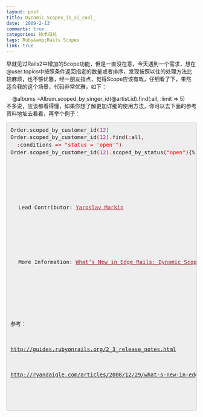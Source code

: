 ```yaml
---
layout: post
title: Dynamic_Scopes_is_si_cool_
date: '2009-2-13'
comments: true
categories: 技术归总
tags: Ruby&amp;Rails Scopes
link: true
---
```

<p>早就见过Rails2中增加的Scope功能，但是一直没在意，今天遇到一个需求，想在@user.topics中按照条件返回指定的数量或者排序，发现按照以往的处理方法比较麻烦，也不够优雅，经一朋友指点，觉得Scope应该有戏，仔细看了下，果然适合我的这个场景，代码非常优雅，如下：</p>
<p>&nbsp;&nbsp;&nbsp; @albums =Album.scoped_by_singer_id(@artist.id).find(:all, :limit =&gt; 5)<br />
不多说，应该都看得懂，如果你想了解更加详细的使用方法，你可以去下面的参考资料地址去看看，再举个例子：</p>
<p><span style="border-collapse: separate; color: rgb(51, 51, 51); font-family: verdana; font-size: 13px; font-style: normal; font-variant: normal; font-weight: normal; letter-spacing: normal; line-height: 21px; orphans: 2; text-align: left; text-indent: 0px; text-transform: none; white-space: normal; widows: 2; word-spacing: 0px;" class="Apple-style-span">
<pre style="border: 1px solid rgb(204, 204, 204); margin: 0px 0px 10px; padding: 10px; overflow: auto; background-color: rgb(238, 238, 238); line-height: 1.4em;"><tt style="border-width: 0px; margin: 0px; padding: 0px; background-image: none;">Order<span style="margin: 0px; padding: 0px; color: rgb(153, 0, 0);">.</span>scoped_by_customer_id<span style="margin: 0px; padding: 0px; color: rgb(153, 0, 0);">(</span><span style="margin: 0px; padding: 0px; color: rgb(153, 51, 153);">12</span><span style="margin: 0px; padding: 0px; color: rgb(153, 0, 0);">)</span><br />Order<span style="margin: 0px; padding: 0px; color: rgb(153, 0, 0);">.</span>scoped_by_customer_id<span style="margin: 0px; padding: 0px; color: rgb(153, 0, 0);">(</span><span style="margin: 0px; padding: 0px; color: rgb(153, 51, 153);">12</span><span style="margin: 0px; padding: 0px; color: rgb(153, 0, 0);">).</span>find<span style="margin: 0px; padding: 0px; color: rgb(153, 0, 0);">(:</span>all<span style="margin: 0px; padding: 0px; color: rgb(153, 0, 0);">,</span><br />  <span style="margin: 0px; padding: 0px; color: rgb(153, 0, 0);">:</span>conditions <span style="margin: 0px; padding: 0px; color: rgb(153, 0, 0);">=&gt;</span> <span style="margin: 0px; padding: 0px; color: rgb(255, 0, 0);">&quot;status = 'open'&quot;</span><span style="margin: 0px; padding: 0px; color: rgb(153, 0, 0);">)</span><br />Order<span style="margin: 0px; padding: 0px; color: rgb(153, 0, 0);">.</span>scoped_by_customer_id<span style="margin: 0px; padding: 0px; color: rgb(153, 0, 0);">(</span><span style="margin: 0px; padding: 0px; color: rgb(153, 51, 153);">12</span><span style="margin: 0px; padding: 0px; color: rgb(153, 0, 0);">).</span>scoped_by_status<span style="margin: 0px; padding: 0px; color: rgb(153, 0, 0);">(</span><span style="margin: 0px; padding: 0px; color: rgb(255, 0, 0);">&quot;open&quot;</span><span style="margin: 0px; padding: 0px; color: rgb(153, 0, 0);">)</span></tt>{% endcodeblock %}
</span></p>
<p><span style="border-collapse: separate; color: rgb(51, 51, 51); font-family: verdana; font-size: 13px; font-style: normal; font-variant: normal; font-weight: normal; letter-spacing: normal; line-height: 21px; orphans: 2; text-align: left; text-indent: 0px; text-transform: none; white-space: normal; widows: 2; word-spacing: 0px;" class="Apple-style-span">
<ul style="margin: 1em 0px 10px; padding: 0px; list-style-type: none;">
    <li style="margin: 0px 0px 0px 0.5em; padding: 0px 0px 0px 1em; background-image: url(http://guides.rubyonrails.org/images/bullet.gif); background-repeat: no-repeat; background-position: 0px 0.55em;">
    <p style="margin: 0px 0px 0.5em; padding: 0px;">Lead Contributor:<span class="Apple-converted-space">&nbsp;</span><a style="margin: 0px; padding: 0px; color: rgb(187, 34, 51);" href="http://evilmartians.com/">Yaroslav Markin</a></p>
    </li>
    <li style="margin: 0px 0px 0px 0.5em; padding: 0px 0px 0px 1em; background-image: url(http://guides.rubyonrails.org/images/bullet.gif); background-repeat: no-repeat; background-position: 0px 0.55em;">
    <p style="margin: 0px 0px 0.5em; padding: 0px;">More Information:<span class="Apple-converted-space">&nbsp;</span><a style="margin: 0px; padding: 0px; color: rgb(153, 17, 34);" href="http://ryandaigle.com/articles/2008/12/29/what-s-new-in-edge-rails-dynamic-scope-methods">What&rsquo;s New in Edge Rails: Dynamic Scope Methods</a>.</p>
    </li>
</ul>
</span></p>
<p>参考：</p>
<p><a href="http://guides.rubyonrails.org/2_3_release_notes.html">http://guides.rubyonrails.org/2_3_release_notes.html</a></p>
<p><a href="http://ryandaigle.com/articles/2008/12/29/what-s-new-in-edge-rails-dynamic-scope-methods">http://ryandaigle.com/articles/2008/12/29/what-s-new-in-edge-rails-dynamic-scope-methods</a></p>
